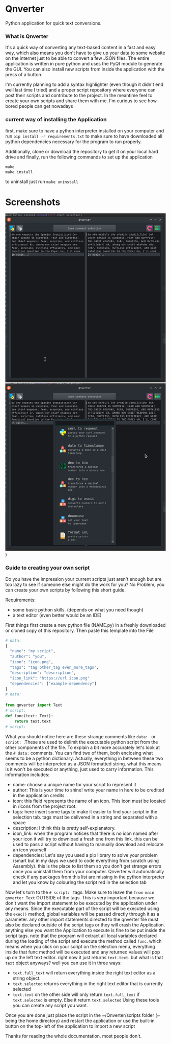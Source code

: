 # Qnverter
Python application for quick text conversions.

### What is Qnverter
It's a quick way of converting any text-based content in a fast and easy way, which also means you don't have to give up your data to some website on the internet just to be able to convert a few JSON files. 
The entire application is written in pure python and uses the PyQt module to generate the GUI. You can also install new scripts from inside the application with the press of a button.

I'm currently planning to add a syntax highlighter (even though it didn't end well last time I tried) and a proper script repository where everyone can post their scripts and contribute to the project. In the meantime feel to create your own scripts and share them with me. I'm curious to see how bored people can get nowadays

### current way of installing the Application
first, make sure to have a python interpreter installed on your computer and run `pip install -r requirements.txt` to make sure to have downloaded all python dependencies necessary for the program to run properly.

Additionally, clone or download the repository to get it on your local hard drive
and finally, run the following commands to set up the application
```
make
make install
```
 
to uninstall just run ```make uninstall```

# Screenshots
![schreenshot1.png](schreenshot1.png)
![screenshot2.png](screenshot2.png))

### Guide to creating your own script
Do you have the impression your current scripts just aren't enough but are too lazy to see if someone else might do the work for you?
No Problem, you can create your own scripts by following this short guide.

Requirements:
- some basic python skills. (depends on what you need though)
- a text editor (even better would be an IDE)

First things first create a new python file (NAME.py) in a freshly downloaded or cloned copy of this repository. Then paste this template into the File
```python
# data: 
{
  "name": "my script",
  "author": "you",
  "icon": "icon.png",
  "tags": "tag other_tag even_more_tags",
  "description": "description",
  "icon_link": "https://url.icon.png"
  "dependencies": ["example-dependency"]
}
# data:   

from qnverter import Text
# script: 
def func(text: Text):
    return text.text
# script: 
```
What you should notice here are these strange comments like `data: ` or `script: `.These are used to delimit the executable python script from the other components of the file. To explain a bit more accurately let's look at the `# data:` comments.
You can find two of them, both enclosing what seems to be a python dictionary. Actually, everything in between these two comments will be interpreted as a JSON formatted string. what this means is it won't be executed or anything, just used to carry information. This information includes:
- name: choose a unique name for your script to represent it
- author: This is your time to shine! write your name in here to be credited in the application credits
- icon: this field represents the name of an icon. This icon must be located in /icons from the project root. 
- tags: here insert some tags to make it easier to find your script in the selection tab. tags must be delivered in a string and separated with a space
- description: I think this is pretty self-explanatory. 
- icon_link: when the program notices that there is no icon named after your icon it will try to download a fresh one from this link. this can be used to pass a script without having to manually download and relocate an icon yourself
- dependencies: Let's say you used a pip library to solve your problem (smart but in my days we used to code everything from scratch using Assembly). this is the place to list them so you don't get strange errors once you uninstall them from your computer. Qnverter will automatically check if any packages from this list are missing in the python interpreter and let you know by colouring the script red in the selection tab

Now let's turn to the `# script: ` tags. Make sure to leave the `from main qnverter Text` OUTSIDE of the tags. This is very important because we don't want the import statement to be executed by the application under any means. Since the executable part of the script will be executed using the `exec()` method, global variables will be passed directly through it as a parameter. any other import statements directed to the qnverter file must also be declared outside of the script tags or they will crash the Application. 
anything else you want the Application to execute is fine to be put inside the script tags. note that the program will extract all local variables declared during the loading of the script and execute the method called `func`. which means when you click on your script on the selection menu, everything inside that func method will be executed and any returned values will pop up on the left text editor. right now it just returns `text.text`. but what is that `text` object anyways?
well you can use it in three ways:
- `text.full_text` will return everything inside the right text editor as a string object.
- `text.selected` returns everything in the right text editor that is currently selected
- `text.text` on the other side will only return `text.full_text` if `text.selected` is empty. Else it return `text.selected`
Using these tools you can create any script you want. 

Once you are done just place the script in the ~/Qnverter/scripts folder (~ being the home directory) and restart the application or use the built-in button on the top-left of the application to import a new script

Thanks for reading the whole documentation. most people don't.

